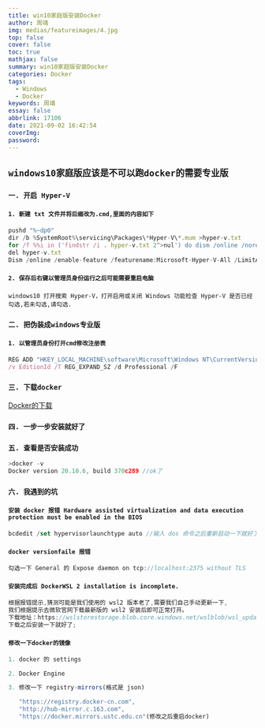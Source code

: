 ```yaml
---
title: win10家庭版安装Docker
author: 周靖
img: medias/featureimages/4.jpg
top: false
cover: false
toc: true
mathjax: false
summary: win10家庭版安装Docker
categories: Docker
tags:
  - Windows
  - Docker
keywords: 周靖
essay: false
abbrlink: 17106
date: 2021-09-02 16:42:54
coverImg:
password:
---
```


## `windows10家庭版应该是不可以跑docker的需要专业版`

### `一. 开启 Hyper-V`

#### `1. 新建 txt 文件并将后缀改为.cmd,里面的内容如下`

```js
pushd "%~dp0"
dir /b %SystemRoot%\servicing\Packages\*Hyper-V\*.mum >hyper-v.txt
for /f %%i in ('findstr /i . hyper-v.txt 2^>nul') do dism /online /norestart /add-package:"%SystemRoot%\servicing\Packages\%%i"
del hyper-v.txt
Dism /online /enable-feature /featurename:Microsoft-Hyper-V-All /LimitAccess /ALL
```

#### `2. 保存后右键以管理员身份运行之后可能需要重启电脑`

`windows10 打开搜索 Hyper-V，打开启用或关闭 Windows 功能检查 Hyper-V 是否已经勾选,若未勾选,请勾选.`

### `二. 把伪装成windows专业版`

#### `1. 以管理员身份打开cmd修改注册表`

```js
REG ADD "HKEY_LOCAL_MACHINE\software\Microsoft\Windows NT\CurrentVersion"
/v EditionId /T REG_EXPAND_SZ /d Professional /F
```

### `三. 下载docker`

​[Docker的下载](hub.docker.com)

### `四. 一步一步安装就好了`

### `五. 查看是否安装成功`

```js
>docker -v
Docker version 20.10.6, build 370c289 //ok了
```

### `六. 我遇到的坑`

#### `安装 docker 报错 Hardware assisted virtualization and data execution protection must be enabled in the BIOS`

```js
bcdedit /set hypervisorlaunchtype auto //输入 dos 命令之后重新启动一下就好了
```

#### `docker versionfaile 报错`

```js
勾选一下 General 的 Expose daemon on tcp://localhost:2375 without TLS
```

#### `安装完成后 DockerWSL 2 installation is incomplete.`

```js
根据报错提示,猜测可能是我们使用的 wsl2 版本老了,需要我们自己手动更新一下,
我们根据提示去微软官网下载最新版的 wsl2 安装后即可正常打开。
下载地址：https://wslstorestorage.blob.core.windows.net/wslblob/wsl_update_x64.msi
下载之后安装一下就好了;
```

#### `修改一下docker的镜像`

```js
1. docker 的 settings

2. Docker Engine

3. 修改一下 registry-mirrors(格式是 json)

   "https://registry.docker-cn.com",
   "http://hub-mirror.c.163.com",
   "https://docker.mirrors.ustc.edu.cn"(修改之后重启docker)

```
